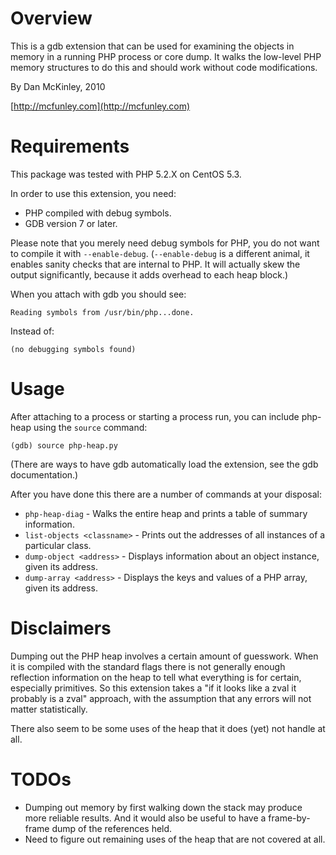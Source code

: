 Overview
========

This is a gdb extension that can be used for examining the objects in memory in a running PHP process or core dump. It walks the low-level PHP memory structures to do this and should work without code modifications. 

By Dan McKinley, 2010

[http://mcfunley.com](http://mcfunley.com)


Requirements
============

This package was tested with PHP 5.2.X on CentOS 5.3. 

In order to use this extension, you need:

* PHP compiled with debug symbols. 
* GDB version 7 or later. 

Please note that you merely need debug symbols for PHP, you do not want to compile it with `--enable-debug`. (`--enable-debug` is a different animal, it enables sanity checks that are internal to PHP. It will actually skew the output significantly, because it adds overhead to each heap block.)

When you attach with gdb you should see:

`Reading symbols from /usr/bin/php...done.`

Instead of:

`(no debugging symbols found)`


Usage
=====

After attaching to a process or starting a process run, you can include php-heap using the `source` command:

    (gdb) source php-heap.py

(There are ways to have gdb automatically load the extension, see the gdb documentation.)

After you have done this there are a number of commands at your disposal:

* `php-heap-diag` - Walks the entire heap and prints a table of summary information.
* `list-objects <classname>` - Prints out the addresses of all instances of a particular class.
* `dump-object <address>` - Displays information about an object instance, given its address.
* `dump-array <address>` - Displays the keys and values of a PHP array, given its address.


Disclaimers
===========

Dumping out the PHP heap involves a certain amount of guesswork. When it is compiled with the standard flags there is not generally enough reflection information on the heap to tell what everything is for certain, especially primitives. So this extension takes a "if it looks like a zval it probably is a zval" approach, with the assumption that any errors will not matter statistically. 

There also seem to be some uses of the heap that it does (yet) not handle at all. 


TODOs
=====
* Dumping out memory by first walking down the stack may produce more reliable results. And it would also be useful to have a frame-by-frame dump of the references held. 
* Need to figure out remaining uses of the heap that are not covered at all. 